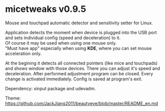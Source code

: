# micetweaks v0.9.5
Mouse and touchpad automatic detector and sensitivity setter for Linux.

Application detects the moment when device is plugged into the USB port and sets individual config (speed and deceleration) to it.  
Of course it may be used when using one mouse only.  
"Must have app" especially when using <B>KDE</B>, where you can set mouse acceleration only.  

At the begining it detects all connected pointers (like mice and touchpads) and shows window with those devices. There you can adjust it's speed and deceleration.
After performed adjustment program can be closed.
Every change is activated immediately. Config is saved at program's exit.


Dependency: xinput package and udevadm.

Theme: https://github.com/JackJiang2011/beautyeye/blob/master/README_en.md
